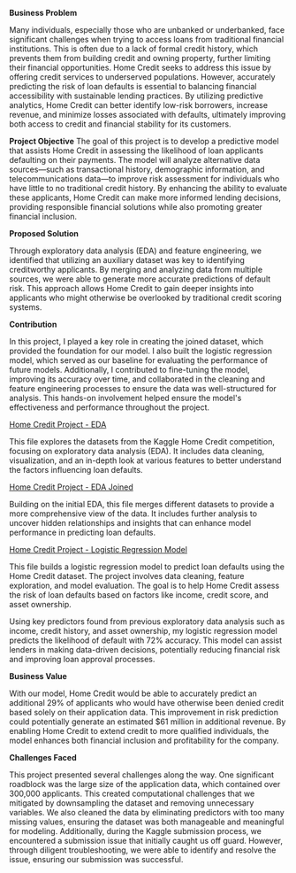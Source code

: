 **Business Problem**

Many individuals, especially those who are unbanked or underbanked, face significant challenges when trying to access loans from traditional financial institutions. This is often due to a lack of formal credit history, which prevents them from building credit and owning property, further limiting their financial opportunities. Home Credit seeks to address this issue by offering credit services to underserved populations. However, accurately predicting the risk of loan defaults is essential to balancing financial accessibility with sustainable lending practices. By utilizing predictive analytics, Home Credit can better identify low-risk borrowers, increase revenue, and minimize losses associated with defaults, ultimately improving both access to credit and financial stability for its customers.

**Project Objective**
The goal of this project is to develop a predictive model that assists Home Credit in assessing the likelihood of loan applicants defaulting on their payments. The model will analyze alternative data sources—such as transactional history, demographic information, and telecommunications data—to improve risk assessment for individuals who have little to no traditional credit history. By enhancing the ability to evaluate these applicants, Home Credit can make more informed lending decisions, providing responsible financial solutions while also promoting greater financial inclusion.

**Proposed Solution**

Through exploratory data analysis (EDA) and feature engineering, we identified that utilizing an auxiliary dataset was key to identifying creditworthy applicants. By merging and analyzing data from multiple sources, we were able to generate more accurate predictions of default risk. This approach allows Home Credit to gain deeper insights into applicants who might otherwise be overlooked by traditional credit scoring systems.

**Contribution**

In this project, I played a key role in creating the joined dataset, which provided the foundation for our model. I also built the logistic regression model, which served as our baseline for evaluating the performance of future models. Additionally, I contributed to fine-tuning the model, improving its accuracy over time, and collaborated in the cleaning and feature engineering processes to ensure the data was well-structured for analysis. This hands-on involvement helped ensure the model's effectiveness and performance throughout the project.

[Home Credit Project - EDA](https://github.com/lindsahlander/Data-Projects/blob/main/HomeCredit_EDA.Rmd)

This file explores the datasets from the Kaggle Home Credit competition, focusing on exploratory data analysis (EDA). It includes data cleaning, visualization, and an in-depth look at various features to better understand the factors influencing loan defaults.

[Home Credit Project - EDA Joined](https://github.com/lindsahlander/Data-Projects/blob/main/HomeCredit_EDA_Joined.Rmd)

Building on the initial EDA, this file merges different datasets to provide a more comprehensive view of the data. It includes further analysis to uncover hidden relationships and insights that can enhance model performance in predicting loan defaults.

[Home Credit Project - Logistic Regression Model](https://github.com/lindsahlander/Data-Projects/blob/main/HomeCredit_LR_Model.Rmd)

This file builds a logistic regression model to predict loan defaults using the Home Credit dataset. The project involves data cleaning, feature exploration, and model evaluation. The goal is to help Home Credit assess the risk of loan defaults based on factors like income, credit score, and asset ownership.

Using key predictors found from previous exploratory data analysis such as income, credit history, and asset ownership, my logistic regression model predicts the likelihood of default with 72% accuracy. This model can assist lenders in making data-driven decisions, potentially reducing financial risk and improving loan approval processes.

**Business Value**

With our model, Home Credit would be able to accurately predict an additional 29% of applicants who would have otherwise been denied credit based solely on their application data. This improvement in risk prediction could potentially generate an estimated $61 million in additional revenue. By enabling Home Credit to extend credit to more qualified individuals, the model enhances both financial inclusion and profitability for the company.

**Challenges Faced**

This project presented several challenges along the way. One significant roadblock was the large size of the application data, which contained over 300,000 applicants. This created computational challenges that we mitigated by downsampling the dataset and removing unnecessary variables. We also cleaned the data by eliminating predictors with too many missing values, ensuring the dataset was both manageable and meaningful for modeling. Additionally, during the Kaggle submission process, we encountered a submission issue that initially caught us off guard. However, through diligent troubleshooting, we were able to identify and resolve the issue, ensuring our submission was successful.



